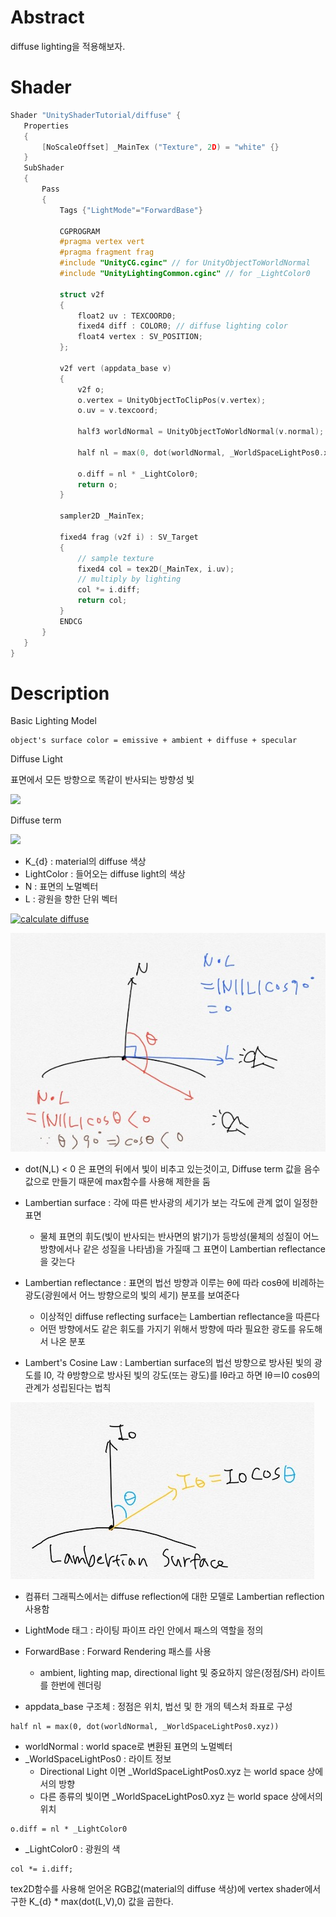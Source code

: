 # Abstract

diffuse lighting을 적용해보자.

# Shader

```c
Shader "UnityShaderTutorial/diffuse" {
   Properties
   {
       [NoScaleOffset] _MainTex ("Texture", 2D) = "white" {}
   }
   SubShader
   {
       Pass
       {
           Tags {"LightMode"="ForwardBase"}
      
           CGPROGRAM
           #pragma vertex vert
           #pragma fragment frag
           #include "UnityCG.cginc" // for UnityObjectToWorldNormal
           #include "UnityLightingCommon.cginc" // for _LightColor0

           struct v2f
           {
               float2 uv : TEXCOORD0;
               fixed4 diff : COLOR0; // diffuse lighting color
               float4 vertex : SV_POSITION;
           };

           v2f vert (appdata_base v)
           {
               v2f o;
               o.vertex = UnityObjectToClipPos(v.vertex);
               o.uv = v.texcoord;

               half3 worldNormal = UnityObjectToWorldNormal(v.normal);
             
               half nl = max(0, dot(worldNormal, _WorldSpaceLightPos0.xyz));
              
               o.diff = nl * _LightColor0;
               return o;
           }
          
           sampler2D _MainTex;

           fixed4 frag (v2f i) : SV_Target
           {
               // sample texture
               fixed4 col = tex2D(_MainTex, i.uv);
               // multiply by lighting
               col *= i.diff;
               return col;
           }
           ENDCG
       }
   }
}
```

# Description

Basic Lighting Model
```
object's surface color = emissive + ambient + diffuse + specular
```

Diffuse Light

표면에서 모든 방향으로 똑같이 반사되는 방향성 빛

![](http://developer.download.nvidia.com/CgTutorial/elementLinks/fig5_7.jpg)

Diffuse term

![](/Assets/Tutorials/basic_light/diffuse_eq.png)

* K_{d} : material의 diffuse 색상
* LightColor : 들어오는 diffuse light의 색상
* N : 표면의 노멀벡터
* L : 광원을 향한 단위 벡터

[![calculate diffuse](http://developer.download.nvidia.com/CgTutorial/elementLinks/fig5_9.jpg)](http://developer.download.nvidia.com/CgTutorial/cg_tutorial_chapter05.html)

![](/Assets/Tutorials/diffuse/no_minus.png)
* dot(N,L) < 0 은 표면의 뒤에서 빛이 비추고 있는것이고, Diffuse term 값을 음수 값으로 만들기 때문에 max함수를 사용해 제한을 둠 

* Lambertian surface : 각에 따른 반사광의 세기가 보는 각도에 관계 없이 일정한 표면
   * 물체 표면의 휘도(빛이 반사되는 반사면의 밝기)가 등방성(물체의 성질이 어느 방향에서나 같은 성질을 나타냄)을 가질때 그 표면이 Lambertian reflectance을 갖는다
* Lambertian reflectance : 표면의 법선 방향과 이루는 θ에 따라 cos⁡θ에 비례하는 광도(광원에서 어느 방향으로의 빛의 세기) 분포를 보여준다
   * 이상적인 diffuse reflecting surface는 Lambertian reflectance을 따른다
   * 어떤 방향에서도 같은 휘도를 가지기 위해서 방향에 따라 필요한 광도를 유도해서 나온 분포
* Lambert's Cosine Law : Lambertian surface의 법선 방향으로 방사된 빛의 광도를 I0, 각 θ방향으로 방사된 빛의 강도(또는 광도)를 Iθ라고 하면 Iθ＝I0 cosθ의 관계가 성립된다는 법칙

![cosine_law](/Assets/Tutorials/diffuse/cosine_law.png)

* 컴퓨터 그래픽스에서는 diffuse reflection에 대한 모델로 Lambertian reflection 사용함


* LightMode 태그 : 라이팅 파이프 라인 안에서 패스의 역할을 정의
* ForwardBase : Forward Rendering 패스를 사용
   * ambient, lighting map, directional light 및 중요하지 않은(정점/SH) 라이트를 한번에 렌더링
* appdata_base 구조체 : 정점은 위치, 법선 및 한 개의 텍스처 좌표로 구성


```
half nl = max(0, dot(worldNormal, _WorldSpaceLightPos0.xyz))
```
* worldNormal : world space로 변환된 표면의 노멀벡터
* _WorldSpaceLightPos0 : 라이트 정보
   * Directional Light 이면 _WorldSpaceLightPos0.xyz 는 world space 상에서의 방향
   * 다른 종류의 빛이면 _WorldSpaceLightPos0.xyz 는 world space 상에서의 위치


```
o.diff = nl * _LightColor0
```
* _LightColor0 : 광원의 색

```
col *= i.diff;
```
tex2D함수를 사용해 얻어온 RGB값(material의 diffuse 색상)에 vertex shader에서 구한 K_{d} * max(dot(L,V),0) 값을 곱한다.



